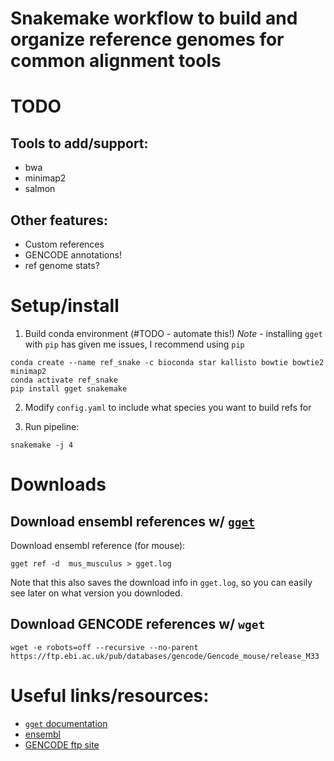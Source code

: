 # Snakemake workflow to build and organize reference genomes for common alignment tools

# TODO
## Tools to add/support:
- bwa
- minimap2
- salmon

## Other features:
- Custom references
- GENCODE annotations!
- ref genome stats?

# Setup/install
1) Build conda environment (#TODO - automate this!)
   *Note* - installing `gget` with `pip` has given me issues, I recommend using `pip`
```
conda create --name ref_snake -c bioconda star kallisto bowtie bowtie2 minimap2
conda activate ref_snake
pip install gget snakemake
```

2) Modify `config.yaml` to include what species you want to build refs for

3) Run pipeline:
```
snakemake -j 4
```

# Downloads
## Download ensembl references w/ [`gget`](https://github.com/pachterlab/gget)
Download ensembl reference (for mouse):
```
gget ref -d  mus_musculus > gget.log
```
Note that this also saves the download info in `gget.log`, so you can easily see later on what version you downloded.

## Download GENCODE references w/ `wget`
```
wget -e robots=off --recursive --no-parent  https://ftp.ebi.ac.uk/pub/databases/gencode/Gencode_mouse/release_M33
```

# Useful links/resources:
- [`gget` documentation](https://github.com/pachterlab/gget)
- [ensembl]()
- [GENCODE ftp site]()